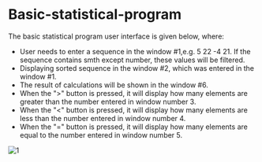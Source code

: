 # Basic-statistical-program

The basic statistical program user interface is given below, where:  

* User needs to enter a sequence in the window #1,e.g. 5 22 -4 21. If the sequence contains smth except number, these values will be filtered.
* Displaying sorted sequence in the window #2, which was entered in the window #1.
* The result of calculations will be shown in the window #6.  
* When the ">" button is pressed, it will display how many elements are greater than the number entered in window number 3.
* When the "<" button is pressed, it will display how many elements are less than the number entered in window number 4.
* When the "=" button is pressed, it will display how many elements are equal to the number entered in window number 5.

![1](https://user-images.githubusercontent.com/83032359/219871938-d5210148-8fb7-480b-a736-fc4ccf709556.jpg)
